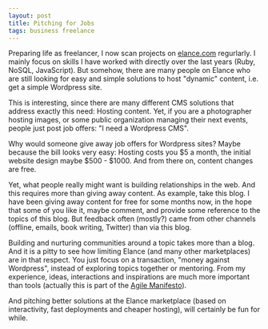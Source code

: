 ```yaml
---
layout: post
title: Pitching for Jobs
tags: business freelance
---
```

Preparing life as freelancer, I now scan projects on [elance.com](http://elance.com) regurlarly. I mainly focus on skills I have worked with directly over the last years (Ruby, NoSQL, JavaScript). But somehow, there are many people on Elance who are still looking for easy and simple solutions to host "dynamic" content, i.e. get a simple Wordpress site.

This is interesting, since there are many different CMS solutions that address exactly this need: Hosting content. Yet, if you are a photographer hosting images, or some public organization managing their next events, people just post job offers: "I need a Wordpress CMS".

Why would someone give away job offers for Wordpress sites? Maybe because the bill looks very easy: Hosting costs you $5 a month, the initial website design maybe $500 - $1000. And from there on, content changes are free.

Yet, what people really might want is building relationships in the web. And this requires more than giving away content. As example, take this blog. I have been giving away content for free for some months now, in the hope that some of you like it, maybe comment, and provide some reference to the topics of this blog. But feedback often (mostly?) came from other channels (offline, emails, book writing, Twitter) than via this blog.

Building and nurturing communities around a topic takes more than a blog. And it is a pitty to see how limiting Elance (and many other marketplaces) are in that respect. You just focus on a transaction, "money against Wordpress", instead of exploring topics together or mentoring. From my experience, ideas, interactions and inspirations are much more important than tools (actually this is part of the [Agile Manifesto](http://agilemanifesto.org/)).

And pitching better solutions at the Elance marketplace (based on interactivity, fast deployments and cheaper hosting), will certainly be fun for while.









